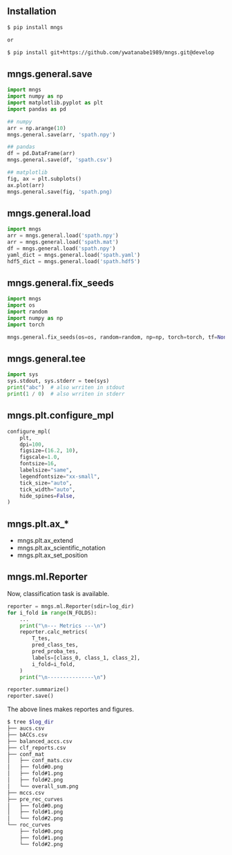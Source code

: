 ## Installation
``` bash
$ pip install mngs

or

$ pip install git+https://github.com/ywatanabe1989/mngs.git@develop
```


## mngs.general.save
``` python
import mngs
import numpy as np
import matplotlib.pyplot as plt
import pandas as pd

## numpy
arr = np.arange(10)
mngs.general.save(arr, 'spath.npy')

## pandas
df = pd.DataFrame(arr)
mngs.general.save(df, 'spath.csv')

## matplotlib
fig, ax = plt.subplots()
ax.plot(arr)
mngs.general.save(fig, 'spath.png)
```

## mngs.general.load
``` python
import mngs
arr = mngs.general.load('spath.npy')
arr = mngs.general.load('spath.mat')
df = mngs.general.load('spath.npy')
yaml_dict = mngs.general.load('spath.yaml')
hdf5_dict = mngs.general.load('spath.hdf5')
```

## mngs.general.fix_seeds

``` python
import mngs
import os
import random
import numpy as np
import torch

mngs.general.fix_seeds(os=os, random=random, np=np, torch=torch, tf=None, seed=42)
```

## mngs.general.tee
``` python
import sys
sys.stdout, sys.stderr = tee(sys)
print("abc")  # also wrriten in stdout
print(1 / 0)  # also wrriten in stderr
```

## mngs.plt.configure_mpl
``` python
configure_mpl(
    plt,
    dpi=100,
    figsize=(16.2, 10),
    figscale=1.0,
    fontsize=16,
    labelsize="same",
    legendfontsize="xx-small",
    tick_size="auto",
    tick_width="auto",
    hide_spines=False,
)
```

## mngs.plt.ax_*
- mngs.plt.ax_extend
- mngs.plt.ax_scientific_notation
- mngs.plt.ax_set_position

## mngs.ml.Reporter
Now, classification task is available.
``` python
reporter = mngs.ml.Reporter(sdir=log_dir)
for i_fold in range(N_FOLDS):
    ...
    print("\n--- Metrics ---\n")
    reporter.calc_metrics(
        T_tes,
        pred_class_tes,
        pred_proba_tes,
        labels=[class_0, class_1, class_2],
        i_fold=i_fold,
    )
    print("\n---------------\n")

reporter.summarize()
reporter.save()
```

The above lines makes reportes and figures.
``` bash
$ tree $log_dir
├── aucs.csv
├── bACCs.csv
├── balanced_accs.csv
├── clf_reports.csv
├── conf_mat
│   ├── conf_mats.csv
│   ├── fold#0.png
│   ├── fold#1.png
│   ├── fold#2.png
│   └── overall_sum.png
├── mccs.csv
├── pre_rec_curves
│   ├── fold#0.png
│   ├── fold#1.png
│   └── fold#2.png
└── roc_curves
    ├── fold#0.png
    ├── fold#1.png
    └── fold#2.png
```

